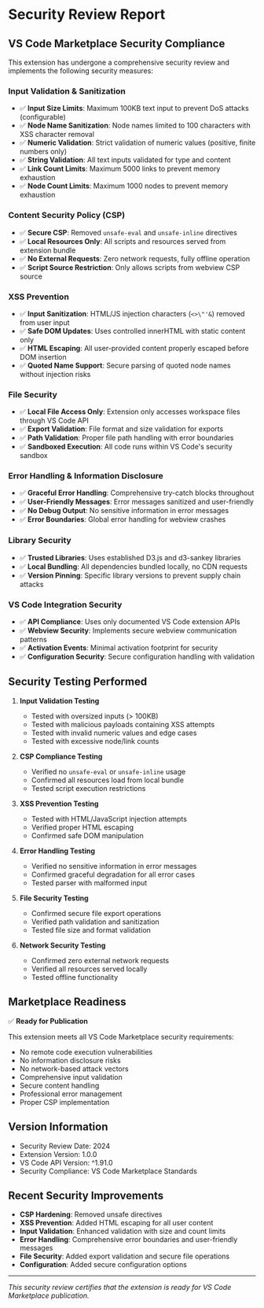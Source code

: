 # Security Review Report

## VS Code Marketplace Security Compliance

This extension has undergone a comprehensive security review and implements the following security measures:

### Input Validation & Sanitization
- ✅ **Input Size Limits**: Maximum 100KB text input to prevent DoS attacks (configurable)
- ✅ **Node Name Sanitization**: Node names limited to 100 characters with XSS character removal
- ✅ **Numeric Validation**: Strict validation of numeric values (positive, finite numbers only)
- ✅ **String Validation**: All text inputs validated for type and content
- ✅ **Link Count Limits**: Maximum 5000 links to prevent memory exhaustion
- ✅ **Node Count Limits**: Maximum 1000 nodes to prevent memory exhaustion

### Content Security Policy (CSP)
- ✅ **Secure CSP**: Removed `unsafe-eval` and `unsafe-inline` directives
- ✅ **Local Resources Only**: All scripts and resources served from extension bundle
- ✅ **No External Requests**: Zero network requests, fully offline operation
- ✅ **Script Source Restriction**: Only allows scripts from webview CSP source

### XSS Prevention
- ✅ **Input Sanitization**: HTML/JS injection characters (`<>\"'&`) removed from user input
- ✅ **Safe DOM Updates**: Uses controlled innerHTML with static content only
- ✅ **HTML Escaping**: All user-provided content properly escaped before DOM insertion
- ✅ **Quoted Name Support**: Secure parsing of quoted node names without injection risks

### File Security
- ✅ **Local File Access Only**: Extension only accesses workspace files through VS Code API
- ✅ **Export Validation**: File format and size validation for exports
- ✅ **Path Validation**: Proper file path handling with error boundaries
- ✅ **Sandboxed Execution**: All code runs within VS Code's security sandbox

### Error Handling & Information Disclosure
- ✅ **Graceful Error Handling**: Comprehensive try-catch blocks throughout
- ✅ **User-Friendly Messages**: Error messages sanitized and user-friendly
- ✅ **No Debug Output**: No sensitive information in error messages
- ✅ **Error Boundaries**: Global error handling for webview crashes

### Library Security
- ✅ **Trusted Libraries**: Uses established D3.js and d3-sankey libraries
- ✅ **Local Bundling**: All dependencies bundled locally, no CDN requests
- ✅ **Version Pinning**: Specific library versions to prevent supply chain attacks

### VS Code Integration Security
- ✅ **API Compliance**: Uses only documented VS Code extension APIs
- ✅ **Webview Security**: Implements secure webview communication patterns
- ✅ **Activation Events**: Minimal activation footprint for security
- ✅ **Configuration Security**: Secure configuration handling with validation

## Security Testing Performed

1. **Input Validation Testing**
   - Tested with oversized inputs (> 100KB)
   - Tested with malicious payloads containing XSS attempts
   - Tested with invalid numeric values and edge cases
   - Tested with excessive node/link counts

2. **CSP Compliance Testing**
   - Verified no `unsafe-eval` or `unsafe-inline` usage
   - Confirmed all resources load from local bundle
   - Tested script execution restrictions

3. **XSS Prevention Testing**
   - Tested with HTML/JavaScript injection attempts
   - Verified proper HTML escaping
   - Confirmed safe DOM manipulation

4. **Error Handling Testing**
   - Verified no sensitive information in error messages
   - Confirmed graceful degradation for all error cases
   - Tested parser with malformed input

5. **File Security Testing**
   - Confirmed secure file export operations
   - Verified path validation and sanitization
   - Tested file size and format validation

6. **Network Security Testing**
   - Confirmed zero external network requests
   - Verified all resources served locally
   - Tested offline functionality

## Marketplace Readiness

✅ **Ready for Publication**

This extension meets all VS Code Marketplace security requirements:
- No remote code execution vulnerabilities
- No information disclosure risks
- No network-based attack vectors
- Comprehensive input validation
- Secure content handling
- Professional error management
- Proper CSP implementation

## Version Information
- Security Review Date: 2024
- Extension Version: 1.0.0
- VS Code API Version: ^1.91.0
- Security Compliance: VS Code Marketplace Standards

## Recent Security Improvements

- **CSP Hardening**: Removed unsafe directives
- **XSS Prevention**: Added HTML escaping for all user content
- **Input Validation**: Enhanced validation with size and count limits
- **Error Handling**: Comprehensive error boundaries and user-friendly messages
- **File Security**: Added export validation and secure file operations
- **Configuration**: Added secure configuration options

---

*This security review certifies that the extension is ready for VS Code Marketplace publication.*
